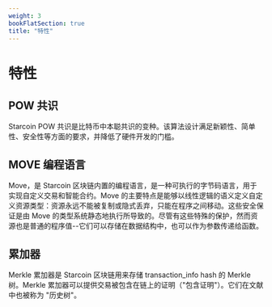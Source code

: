 ```yaml
---
weight: 3
bookFlatSection: true
title: "特性"
---
```


# 特性

## POW 共识

Starcoin POW 共识是比特币中本聪共识的变种。该算法设计满足新颖性、简单性、安全性等方面的要求，并降低了硬件开发的门槛。

## MOVE 编程语言

Move，是 Starcoin 区块链内置的编程语言，是一种可执行的字节码语言，用于实现自定义交易和智能合约。Move 的主要特点是能够以线性逻辑的语义定义自定义资源类型：资源永远不能被复制或隐式丢弃，只能在程序之间移动。这些安全保证是由 Move 的类型系统静态地执行所导致的。尽管有这些特殊的保护，然而资源也是普通的程序值--它们可以存储在数据结构中，也可以作为参数传递给函数。

## 累加器

Merkle 累加器是 Starcoin 区块链用来存储 transaction_info hash 的 Merkle 树。Merkle 累加器可以提供交易被包含在链上的证明（"包含证明"）。它们在文献中也被称为 "历史树"。
